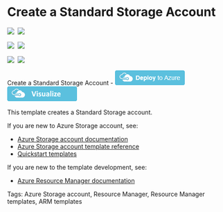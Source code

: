 # Create a Standard Storage Account

<IMG SRC="https://azbotstorage.blob.core.windows.net/badges/101-storage-account-create/PublicLastTestDate.svg" />&nbsp;
<IMG SRC="https://azbotstorage.blob.core.windows.net/badges/101-storage-account-create/PublicDeployment.svg" />&nbsp;

<IMG SRC="https://azbotstorage.blob.core.windows.net/badges/101-storage-account-create/FairfaxLastTestDate.svg" />&nbsp;
<IMG SRC="https://azbotstorage.blob.core.windows.net/badges/101-storage-account-create/FairfaxDeployment.svg" />&nbsp;

<IMG SRC="https://azbotstorage.blob.core.windows.net/badges/101-storage-account-create/BestPracticeResult.svg" />&nbsp;
<IMG SRC="https://azbotstorage.blob.core.windows.net/badges/101-storage-account-create/CredScanResult.svg" />&nbsp;

Create a Standard Storage Account  - <a href="https://portal.azure.com/#create/Microsoft.Template/uri/https%3A%2F%2Fraw.githubusercontent.com%2FAzure%2Fazure-quickstart-templates%2Fmaster%2F101-storage-account-create%2Fazuredeploy.json" target="_blank">
    <img src="https://raw.githubusercontent.com/Azure/azure-quickstart-templates/master/1-CONTRIBUTION-GUIDE/images/deploytoazure.png"/>
</a>
<a href="http://armviz.io/#/?load=https%3A%2F%2Fraw.githubusercontent.com%2FAzure%2Fazure-quickstart-templates%2Fmaster%2F101-storage-account-create%2Fazuredeploy.json" target="_blank">
    <img src="https://raw.githubusercontent.com/Azure/azure-quickstart-templates/master/1-CONTRIBUTION-GUIDE/images/visualizebutton.png"/>
</a>

This template creates a Standard Storage account. 

If you are new to Azure Storage account, see:

- [Azure Storage account documentation](http://azure.microsoft.com/documentation/articles/storage-create-storage-account/)
- [Azure Storage account template reference](https://docs.microsoft.com/azure/templates/microsoft.storage/allversions)
- [Quickstart templates](https://azure.microsoft.com/resources/templates/?resourceType=Microsoft.Storage&pageNumber=1&sort=Popular)

If you are new to the template development, see:

- [Azure Resource Manager documentation](https://docs.microsoft.com/en-us/azure/azure-resource-manager/)

Tags: Azure Storage account, Resource Manager, Resource Manager templates, ARM templates

